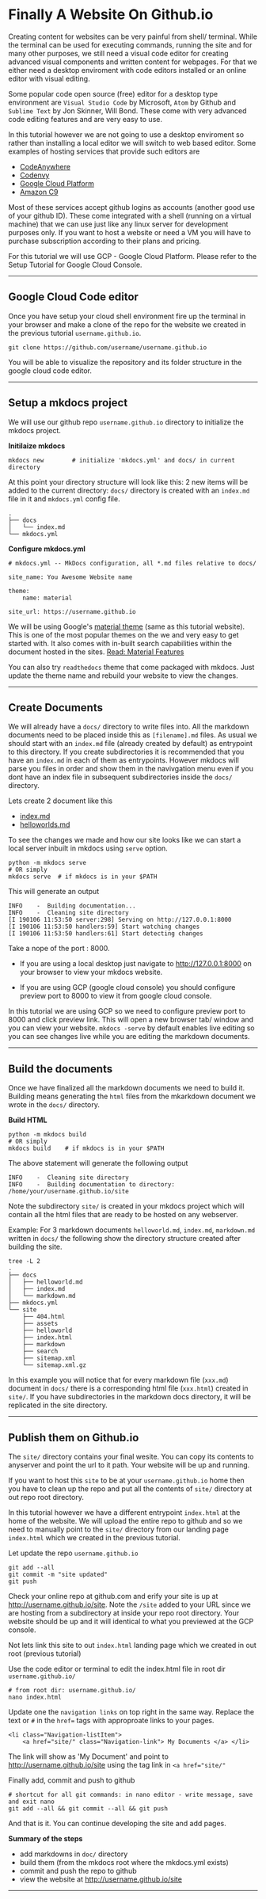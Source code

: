 # Finally A Website On Github.io
Creating content for websites can be very painful from shell/ terminal. While the terminal can be used for executing commands, running the site and for many other purposes, we still need a visual code editor for creating advanced visual components and written content for webpages. For that we either need a desktop enviroment with code editors installed or an online editor with visual editing. 

Some popular code open source (free) editor for a desktop type environment are `Visual Studio Code` by Microsoft, `Atom` by Github and `Sublime Text` by Jon Skinner, Will Bond. These come with very advanced code editing features and are very easy to use.

In this tutorial however we are not going to use a desktop enviroment so rather than installing a local editor we will switch to web based editor. Some examples of hosting services that provide such editors are 

* [CodeAnywhere](https://codeanywhere.com/editor/)
* [Codenvy](https://codeanywhere.com)
* [Google Cloud Platform](https://cloud.google.com/)
* [Amazon C9](https://aws.amazon.com/cloud9/?origin=c9io)

Most of these services accept github logins as accounts (another good use of your github ID).
These come integrated with a shell (running on a virtual machine) that we can use just like any linux server for development purposes only. If you want to host a website or need a VM you will have to purchase subscription according to their plans and pricing. 

For this tutorial we will use GCP - Google Cloud Platform. Please refer to the Setup Tutorial for Google Cloud Console.

---

## Google Cloud Code editor 

Once you have setup your cloud shell environment fire up the terminal in your browser and make a clone of the repo for the website we created in the previous tutorial `username.github.io`. 

    git clone https://github.com/username/username.github.io

You will be able to visualize the repository and its folder structure in the google cloud code editor.


---
## Setup a mkdocs project

We will use our github repo `username.github.io` directory to initialize the mkdocs project. 

**Initilaize mkdocs**
    
    mkdocs new        # initialize 'mkdocs.yml' and docs/ in current directory

At this point your directory structure will look like this: 2 new items will be added to the current directory: `docs/` directory is created with an `index.md` file in it and `mkdocs.yml` config file. 

    .
    ├── docs
    │   └── index.md
    └── mkdocs.yml


**Configure mkdocs.yml** 

    # mkdocs.yml -- MkDocs configuration, all *.md files relative to docs/
    
    site_name: You Awesome Website name 

    theme: 
        name: material  

    site_url: https://username.github.io

We will be using Google's [material theme](https://squidfunk.github.io/mkdocs-material/) (same as this tutorial website). This is one of the most popular themes on the we and very easy to get started with. It also comes with in-built search capabilities within the document hosted in the sites. [Read: Material Features](https://squidfunk.github.io/mkdocs-material/#what-to-expect)

You can also try `readthedocs` theme that come packaged with mkdocs. Just update the theme name and rebuild your website to view the changes. 

---
## Create Documents 

We will already have a `docs/` directory to write files into. All the markdown documents need to be placed inside this as `[filename].md` files. As usual we should start with an `index.md` file (already created by default) as entrypoint to this directory. If you create subdirectories it is recommended that you have an `index.md` in each of them as entrypoints. However mkdocs will parse you files in order and show them in the navivgation menu even if you dont have an index file in subsequent subdirectories inside the `docs/` directory. 

Lets create 2 document like this 

* [index.md]()
* [helloworlds.md]()

To see the changes we made and how our site looks like we can start a local server inbuilt in mkdocs using `serve` option.  

    python -m mkdocs serve  
    # OR simply     
    mkdocs serve  # if mkdocs is in your $PATH

This will generate an output 

    INFO    -  Building documentation...
    INFO    -  Cleaning site directory
    [I 190106 11:53:50 server:298] Serving on http://127.0.0.1:8000
    [I 190106 11:53:50 handlers:59] Start watching changes
    [I 190106 11:53:50 handlers:61] Start detecting changes

Take a nope of the port : 8000. 

* If you are using a local desktop just navigate to http://127.0.0.1:8000 on your browser to view your mkdocs website. 

* If you are using GCP (google cloud console) you should configure preview port to 8000 to view it from google cloud console. 

In this tutorial we are using GCP so we need to configure preview port to 8000 and click preview link. This will open a new browser tab/ window and you can view your website. `mkdocs -serve` by default enables live editing so you can see changes live while you are editing the markdown documents. 

---
## Build the documents 
Once we have finalized all the markdown documents we need to build it. Building means generating the `html` files from the mkarkdown document we wrote in the `docs/` directory. 

**Build HTML**

    python -m mkdocs build     
    # OR simply 
    mkdocs build    # if mkdocs is in your $PATH

The above statement will generate the following output 

    INFO    -  Cleaning site directory
    INFO    -  Building documentation to directory: /home/your/username.github.io/site

Note the subdirectory `site/` is created in your mkdocs project which will contain all the html files that are ready to be hosted on any webserver. 

Example: For 3 markdown documents `helloworld.md`, `index.md`, `markdown.md` written in `docs/` the following show the directory structure created after building the site.

    tree -L 2
    .
    ├── docs
    │   ├── helloworld.md
    │   ├── index.md
    │   └── markdown.md
    ├── mkdocs.yml
    └── site
        ├── 404.html
        ├── assets
        ├── helloworld
        ├── index.html
        ├── markdown
        ├── search
        ├── sitemap.xml
        └── sitemap.xml.gz

In this example you will notice that for every markdown file (`xxx.md`) document in `docs/` there is a corresponding html file (`xxx.html`) created in `site/`. If you have subdirectories in the markdown docs directory, it will be replicated in the site directory. 

---
## Publish them on Github.io

The `site/` directory contains your final wesite. You can copy its contents to anyserver and point the url to it path. Your website will be up and running. 

If you want to host this `site` to be at your `username.github.io` home then you have to clean up the repo and put all the contents of `site/` directory at out repo root directory.

In this tutorial however we have a different entrypoint `index.html` at the home of the website. We will upload the entire repo to github and so we need to manually point to the `site/` directory from our landing page `index.html` which we created in the previous tutorial. 

Let update the repo `username.github.io`

    git add --all
    git commit -m "site updated"
    git push 

Check your online repo at github.com and erify your site is up at http://username.github.io/site. Note the `/site` added to your URL since we are hosting from a subdirectory at inside your repo root directory. Your website should be up and it will identical to what you previewed at the GCP console. 


Not lets link this site to out `index.html` landing page which we created in out root (previous tutorial)

Use the code editor or terminal to edit the index.html file in root dir `username.github.io/`

    # from root dir: username.github.io/
    nano index.html 

Update one the `navigation links` on top right in the same way. Replace the text or `#` in the `href=` tags with approproate links to your pages. 

    <li class="Navigation-listItem">
        <a href="site/" class="Navigation-link"> My Documents </a> </li>

The link will show as 'My Document' and point to http://username.github.io/site using the tag link in `<a href="site/"`

Finally add, commit and push to github 

    # shortcut for all git commands: in nano editor - write message, save and exit nano
    git add --all && git commit --all && git push


And that is it. You can continue developing the site and add pages. 

**Summary of the steps** 

* add markdowns in `doc/` directory 
* build them (from the mkdocs root where the mkdocs.yml exists)
* commit and push the repo to github 
* view the website at http://username.github.io/site

---

